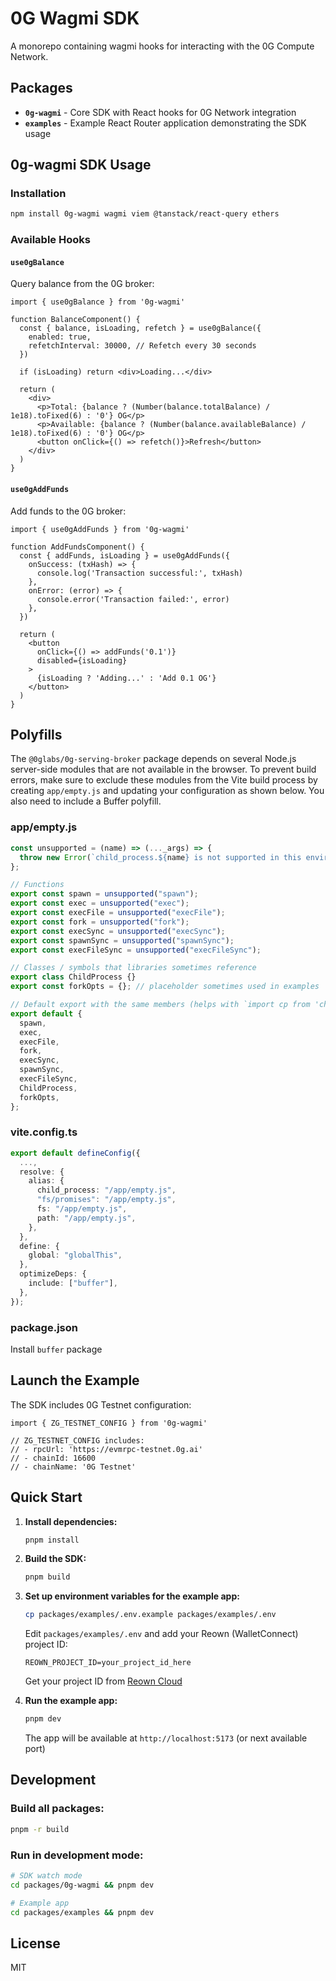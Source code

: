 # 0G Wagmi SDK

A monorepo containing wagmi hooks for interacting with the 0G Compute Network.

## Packages

- **`0g-wagmi`** - Core SDK with React hooks for 0G Network integration
- **`examples`** - Example React Router application demonstrating the SDK usage

## 0g-wagmi SDK Usage

### Installation
```bash
npm install 0g-wagmi wagmi viem @tanstack/react-query ethers
```

### Available Hooks

#### `use0gBalance`
Query balance from the 0G broker:

```tsx
import { use0gBalance } from '0g-wagmi'

function BalanceComponent() {
  const { balance, isLoading, refetch } = use0gBalance({
    enabled: true,
    refetchInterval: 30000, // Refetch every 30 seconds
  })

  if (isLoading) return <div>Loading...</div>
  
  return (
    <div>
      <p>Total: {balance ? (Number(balance.totalBalance) / 1e18).toFixed(6) : '0'} OG</p>
      <p>Available: {balance ? (Number(balance.availableBalance) / 1e18).toFixed(6) : '0'} OG</p>
      <button onClick={() => refetch()}>Refresh</button>
    </div>
  )
}
```

#### `use0gAddFunds`
Add funds to the 0G broker:

```tsx
import { use0gAddFunds } from '0g-wagmi'

function AddFundsComponent() {
  const { addFunds, isLoading } = use0gAddFunds({
    onSuccess: (txHash) => {
      console.log('Transaction successful:', txHash)
    },
    onError: (error) => {
      console.error('Transaction failed:', error)
    },
  })

  return (
    <button 
      onClick={() => addFunds('0.1')}
      disabled={isLoading}
    >
      {isLoading ? 'Adding...' : 'Add 0.1 OG'}
    </button>
  )
}
```

## Polyfills

The `@0glabs/0g-serving-broker` package depends on several Node.js server-side modules that are not available in the browser. To prevent build errors, make sure to exclude these modules from the Vite build process by creating `app/empty.js` and updating your configuration as shown below. You also need to include a Buffer polyfill.

### app/empty.js

```javascript
const unsupported = (name) => (..._args) => {
  throw new Error(`child_process.${name} is not supported in this environment`);
};

// Functions
export const spawn = unsupported("spawn");
export const exec = unsupported("exec");
export const execFile = unsupported("execFile");
export const fork = unsupported("fork");
export const execSync = unsupported("execSync");
export const spawnSync = unsupported("spawnSync");
export const execFileSync = unsupported("execFileSync");

// Classes / symbols that libraries sometimes reference
export class ChildProcess {}
export const forkOpts = {}; // placeholder sometimes used in examples

// Default export with the same members (helps with `import cp from 'child_process'`)
export default {
  spawn,
  exec,
  execFile,
  fork,
  execSync,
  spawnSync,
  execFileSync,
  ChildProcess,
  forkOpts,
};
```

### vite.config.ts

```typescript
export default defineConfig({
  ...,
  resolve: {
    alias: {
      child_process: "/app/empty.js",
      "fs/promises": "/app/empty.js",
      fs: "/app/empty.js",
      path: "/app/empty.js",
    },
  },
  define: {
    global: "globalThis",
  },
  optimizeDeps: {
    include: ["buffer"],
  },
});
```

### package.json
Install `buffer` package

## Launch the Example

The SDK includes 0G Testnet configuration:

```tsx
import { ZG_TESTNET_CONFIG } from '0g-wagmi'

// ZG_TESTNET_CONFIG includes:
// - rpcUrl: 'https://evmrpc-testnet.0g.ai'
// - chainId: 16600
// - chainName: '0G Testnet'
```

## Quick Start

1. **Install dependencies:**
   ```bash
   pnpm install
   ```

2. **Build the SDK:**
   ```bash
   pnpm build
   ```

3. **Set up environment variables for the example app:**
   ```bash
   cp packages/examples/.env.example packages/examples/.env
   ```
   
   Edit `packages/examples/.env` and add your Reown (WalletConnect) project ID:
   ```
   REOWN_PROJECT_ID=your_project_id_here
   ```
   
   Get your project ID from [Reown Cloud](https://cloud.reown.com/)

4. **Run the example app:**
   ```bash
   pnpm dev
   ```

   The app will be available at `http://localhost:5173` (or next available port)

## Development

### Build all packages:
```bash
pnpm -r build
```

### Run in development mode:
```bash
# SDK watch mode
cd packages/0g-wagmi && pnpm dev

# Example app
cd packages/examples && pnpm dev
```

## License

MIT